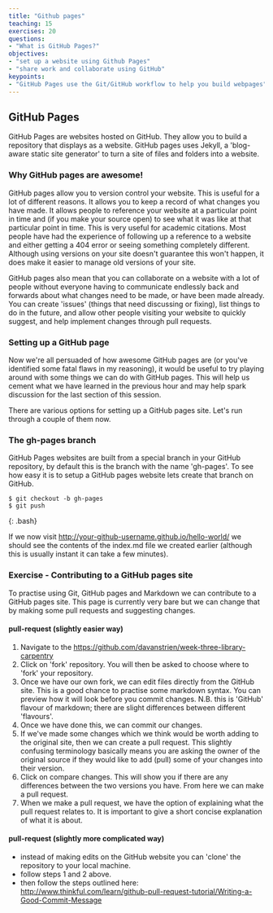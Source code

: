 ```yaml
---
title: "Github pages"
teaching: 15
exercises: 20
questions:
- "What is GitHub Pages?"
objectives:
- "set up a website using Github Pages"
- "share work and collaborate using GitHub"
keypoints:
- "GitHub Pages use the Git/GitHub workflow to help you build webpages"
---
```

## GitHub Pages

GitHub Pages are websites hosted on GitHub. They allow you to build a repository that displays as a website. GitHub 
pages uses Jekyll, a 'blog-aware static site generator' to turn a site of files and folders into a website.

### Why GitHub pages are awesome!

GitHub pages allow you to version control your website. This is useful for a lot of different reasons. It allows you to 
keep a record of what changes you have made. It allows people to reference your website at a particular point in time 
and (if you make your source open) to see what it was like at that particular point in time. This is very useful for 
academic citations. Most people have had the experience of following up a reference to a website and either getting a 
404 error or seeing something completely different. Although using versions on your site doesn't guarantee this won't 
happen, it does make it easier to manage old versions of your site.

GitHub pages also mean that you can collaborate on a website with a lot of people without everyone having to 
communicate endlessly back and forwards about what changes need to be made, or have been made already. You can create 
'issues' (things that need discussing or fixing), list things to do in the future, and allow other people visiting your 
website to quickly suggest, and help implement changes through pull requests.

### Setting up a GitHub page

Now we're all persuaded of how awesome GitHub pages are (or you've identified some fatal flaws in my reasoning), it 
would be useful to try playing around with some things we can do with GitHub pages. This will help us cement what we 
have learned in the previous hour and may help spark discussion for the last section of this session.

There are various options for setting up a GitHub pages site. Let's run through a couple of them now.

### The gh-pages branch

GitHub Pages websites are built from a special branch in your GitHub repository, by default this is the branch with the
name 'gh-pages'. To see how easy it is to setup a GitHub pages website lets create that branch on GitHub.

~~~
$ git checkout -b gh-pages
$ git push
~~~
{: .bash}

If we now visit http://your-github-username.github.io/hello-world/ we should see the contents of the index.md file we 
created earlier (although this is usually instant it can take a few minutes).

### Exercise - Contributing to a GitHub pages site

To practise using Git, GitHub pages and Markdown we can contribute to a GitHub pages site. This page is currently 
very bare but we can change that by making some pull requests and suggesting changes.

#### pull-request (slightly easier way)
1. Navigate to the https://github.com/davanstrien/week-three-library-carpentry
2. Click on 'fork' repository. You will then be asked to choose where to 'fork' your repository.
3. Once we have our own fork, we can edit files directly from the GitHub site. This is a good chance to practise some 
markdown syntax. You can preview how it will look before you commit changes. N.B. this is 'GitHub' flavour of markdown; 
there are slight differences between different 'flavours'.
4. Once we have done this, we can commit our changes.
5. If we've made some changes which we think would be worth adding to the original site, then we can create a pull 
request. This slightly confusing terminology basically means you are asking the owner of the original source if they 
would like to add (pull) some of your changes into their version.
6. Click on compare changes. This will show you if there are any differences between the two versions you have. From 
here we can make a pull request.
7. When we make a pull request, we have the option of explaining what the pull request relates to. It is important to 
give a short concise explanation of what it is about.

#### pull-request (slightly more complicated way)
* instead of making edits on the GitHub website you can 'clone' the repository to your local machine.
* follow steps 1 and 2 above.
* then follow the steps outlined here: http://www.thinkful.com/learn/github-pull-request-tutorial/Writing-a-Good-Commit-Message
